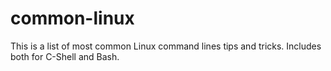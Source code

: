 # common-linux

This is a list of most common Linux command lines tips and tricks. Includes both for C-Shell and Bash.